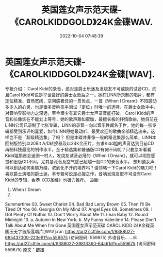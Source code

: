 ﻿---
title: 英国莲女声示范天碟-《CAROLKIDDGOLD》24K金碟WAV.
date: 2022-10-04 07:48:39
categories: 外语音乐
tags: 外语音乐
---
# 英国莲女声示范天碟-《CAROLKIDDGOLD》24K金碟[WAV].

专辑介绍：
Carol Kidd的录音，绝对是爵士乐迷及发烧友不可或缺的试音CD，而且Carol
Kidd可说是举世最好的爵士女歌后之一。她在LINN所录制的唱片，都有定位精准、音场宽阔、空间感极佳的一贯优点，一首《When I
Dream》不知感动多少人的心灵，也是很多音响高手测试「定位」时唯一的选择，在爵士女歌手中，对音响界影响力之深远，至今很少有其它爵士女声录音能打破。
Carol
Kidd的声音和长像实在不能划上等号，她的歌声甜如蜜糖，最擅长板的抒情歌曲，她目前在LINN公司已录制了七张专辑，LINN的录音一向以音乐性闻名于世，她的每一张专辑都受到乐评的喜爱，如今LINN将她最动听、最受欢迎的歌曲全部精选出来，这样岂不是「超级精选集」了吗？
但是本碟并非像一般的精选集那么简单，LINN本回制版特别以20Bit
A/D转换器及以24K金压片，务求Kidd姐的声音达到目前CD再制科技最高的制作水平。至于精选集和普通版CD有何不同呢？只要您听看看Kidd姐那首会迷倒一村人，发烧友试音必用的《When
I Dream》，就可以明显感觉和旧版CD不同，尤其是泛音及空气感已超越一般CD的录音水平。
想知道女声可以到达如何柔情万缕，浓到化不开的境界吗？请领略一下Carol
Kidd的魅力吧！喜欢爵士演唱的爵士迷，本专辑可说是必搜之作，音响发烧友更不可没有Carol
Kidd的专辑，香港《CD圣经》也极力推荐。
曲目:
01. When I Dream
02.
Summertime
03. Sweet Chariot
04. Bad Bad Leroy Brown
05. Then I'll Be Tired Of You
06. Georgia On My Mind
07. Angel Eyes
08. Sometimes
09. I Got Plenty Of Nuthin
10. Don't Worry About Me
11. Lean Baby
12. Round Midnight
13. a. Autumn In New York; b. My Funny Valentine
14. Please Don't Talk About Me When I'm Gone
英国莲女声示范天碟 CAROL KIDD 24K金碟英国压无字首版莲唱片[WAV].rar: https://url27.ctfile.com/f/9388027-685437000-223e91?p=559675
(访问密码: 559675)
外语音乐.......6: https://url27.ctfile.com/d/9388027-39813360-64a61d?p=559675
(访问密码: 559675)
原文：[链接](https://blog.sina.com.cn/s/blog_1647c7e7601030zqu.html)